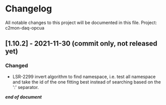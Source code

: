 # Changelog
All notable changes to this project will be documented in this file.
Project: c2mon-daq-opcua

## [1.10.2] - 2021-11-30 (commit only, not released yet)
### Changed
 - LSR-2299 invert algorithm to find namespace, i.e. test all namespace and take the id of the one fitting best
 			instead of searching based on the ':' separator.


***end of document***  
